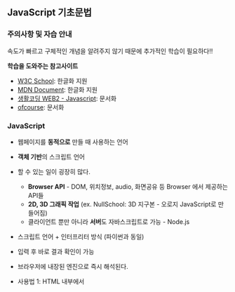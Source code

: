 ## JavaScript 기초문법
### 주의사항 및 자습 안내
속도가 빠르고 구체적인 개념을 알려주지 않기 때문에 추가적인 학습이 필요하다!!

**학습을 도와주는 참고사이트**
* [W3C School](https://www.w3schools.com): 한글화 지원
* [MDN Document](https://developer.mozilla.org/ko/docs/Web/JavaScript): 한글화 지원
* [생활코딩 WEB2 - Javascript](http://opentutorials.org/course/3085): 문서화
* [ofcourse](https://ofcourse.kr/): 문서화

### JavaScript
* 웹페이지를 **동적으로** 만들 때 사용하는 언어
* **객체 기반**의 스크립트 언어
* 할 수 있는 일이 굉장히 많다.
  * **Browser API** - DOM, 위치정보, audio, 화면공유 등 Browser 에서 제공하는 API들
  * **2D, 3D 그래픽 작업** (ex. NullSchool: 3D 지구본 - 오로지 JavaScript로 만들어짐)
  * 클라이언트 뿐만 아니라 **서버**도 자바스크립트로 가능 - Node.js
  
 * 스크립트 언어 + 인터프리터 방식 (파이썬과 동일)
  * 입력 후 바로 결과 확인이 가능
  * 브라우저에 내장된 엔진으로 즉시 해석된다.
 * 사용법 1: HTML 내부에서 <script> 태그내에 사용
 * 사용법 2: .js 파일로 만들고, <script src="파일경로">를 사용해서 불러오기
 
 #### JavaScript 사용법
1. html:5를 통해 생성한 HTML 문서 불러오기
 ```HTML
<!DOCTYPE html>
<html lang="en">
<head>
  <meta charset="UTF-8">
  <meta name="viewport" content="width=device-width, initial-scale=1.0">
  <title>Document</title>
</head>
<body>
</body>
</html>
 ```
2. 간단한 Script 문서안 삽입
 ```HTML
<!DOCTYPE html>
<html lang="en">
<head>
  <meta charset="UTF-8">
  <meta name="viewport" content="width=device-width, initial-scale=1.0">
  <title>Document</title>
</head>
<body>
  <!-- 1. Script 태그 안에 작성하기 -->
  <script>
    console.log("Hello world");
    alert("Hello world\nScript 태그 안에 작성됐습니다!");
  </script>
  
  
  <!-- 2. JS 파일을 외부에서 불러오기 -->
  <script src="1-2 JS불러오기.js"></script>
</body>
</html>
 ```
3. 외부에서 불러올 JavaScript 파일
```js
setTimeout(function(){
  alret("2초 뒤에 실행됩니다. \n외부에 쓰여진 JS파일에서 호출됐습니다.")
}, 2000);
```

### 변수
### 반복문
### 조건문
### DOM 다루기
### 함수
